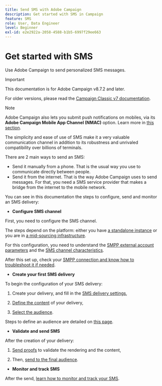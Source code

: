 ```yaml
---
title: Send SMS with Adobe Campaign
description: Get started with SMS in Campaign
feature: SMS
role: User, Data Engineer
level: Beginner
exl-id: e2e2922a-2058-4588-b1b5-6997f29ee663
---
```

# Get started with SMS

Use Adobe Campaign to send personalized SMS messages.

>[!IMPORTANT]
>
>This documentation is for Adobe Campaign v8.7.2 and later.
>
>For older versions, please read the [Campaign Classic v7 documentation](https://experienceleague.adobe.com/en/docs/campaign-classic/using/sending-messages/sending-messages-on-mobiles/sms-set-up/sms-set-up).

>[!NOTE]
>
>Adobe Campaign also lets you submit push notifications on mobiles, via its **Adobe Campaign Mobile App Channel (NMAC)** option. Learn more in [this section](../push.md).

The simplicity and ease of use of SMS make it a very valuable communication channel in addition to its robustness and unrivaled compatibility over billions of terminals. 

There are 2 main ways to send an SMS:

* Send it manually from a phone. That is the usual way you use to communicate directly between people.
* Send it from the internet. That is the way Adobe Campaign uses to send messages. For that, you need a SMS service provider that makes a bridge from the internet to the mobile network.

You can see in this documentation the steps to configure, send and monitor an SMS delivery:

* **Configure SMS channel**

First, you need to configure the SMS channel. 

The steps depend on the platform: either you have [a standalone instance](sms/sms-standalone-instance.md) or you are in [a mid-sourcing infrastructure](sms/sms-mid-sourcing.md).

For this configuration, you need to understand the [SMPP external account parameters](sms/smpp-external-account.md) and the [SMS channel characteristics](sms/sms-channel.md).

After this set up, check your [SMPP connection and know how to troubleshoot it if needed](sms/smpp-connection.md).

* **Create your first SMS delivery**

To begin the configuration of your SMS delivery: 

1. Create your delivery, and fill in the [SMS delivery settings](sms/sms-delivery-settings.md),

1. [Define the content](sms/sms-content.md) of your delivery,

1. [Select the audience](sms/sms-audience.md).

Steps to define an audience are detailed on [this page](../start/audiences.md).

* **Validate and send SMS** 

After the creation of your delivery:

1. [Send proofs](sms/sms-proofs.md) to validate the rendering and the content,

1. Then, [send to the final audience](sms/sms-send.md).

* **Monitor and track SMS** 

After the send, [learn how to monitor and track your SMS](sms/sms-monitor.md).
